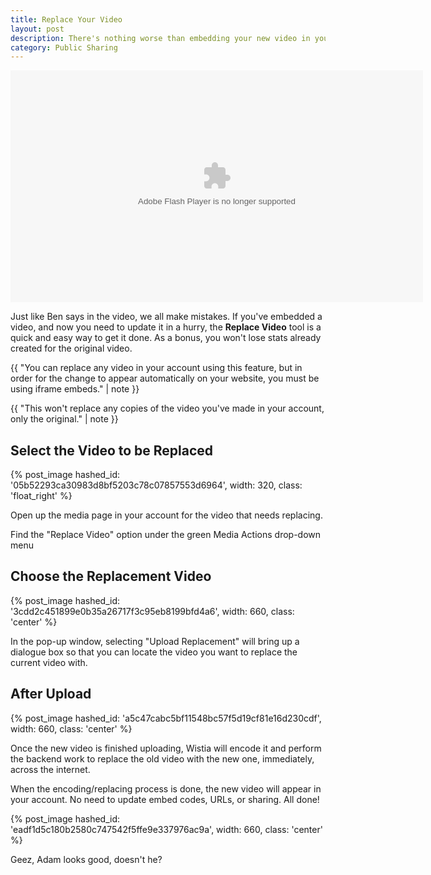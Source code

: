```yaml
---
title: Replace Your Video
layout: post
description: There's nothing worse than embedding your new video in your site, and realizing there's a mistake in an edit or a typo in a graphic. Use Wistia's replace video tool to easily get a new video up in no time.
category: Public Sharing
---
```


<div class="video_embed">
<div id="wistia_59ad3f2dc4" class="wistia_embed" style="width:660px;height:371px;" data-video-width="660" data-video-height="371"><object id="wistia_59ad3f2dc4_seo" classid="clsid:D27CDB6E-AE6D-11cf-96B8-444553540000" style="display:block;height:371px;position:relative;width:660px;"><param name="movie" value="http://embed.wistia.com/flash/embed_player_v2.0.swf?2012-06-01"></param><param name="allowfullscreen" value="true"></param><param name="allowscriptaccess" value="always"></param><param name="bgcolor" value="#000000"></param><param name="wmode" value="opaque"></param><param name="flashvars" value="customColor=4991C4&hdUrl%5Bheight%5D=720&hdUrl%5Btype%5D=hdflv&hdUrl%5Burl%5D=http%3A%2F%2Fembed.wistia.com%2Fdeliveries%2Fb55fb5e3fa5431b8e42c64d262f13d5350f65cd5.bin&hdUrl%5Bwidth%5D=1280&mediaDuration=34.327&stillUrl=http%3A%2F%2Fembed.wistia.com%2Fdeliveries%2Fa95bb9997130b605c3d98b51ca65398c45f39950.jpg%3Fimage_crop_resized%3D660x371&unbufferedSeek=true&videoUrl=http%3A%2F%2Fembed.wistia.com%2Fdeliveries%2Fba57a9957b11ac6e0148e9cd0061f713c353cf13.bin"></param><embed src="http://embed.wistia.com/flash/embed_player_v2.0.swf?2012-06-01" allowfullscreen="true" allowscriptaccess="always" bgcolor=#000000 flashvars="customColor=4991C4&hdUrl%5Bheight%5D=720&hdUrl%5Btype%5D=hdflv&hdUrl%5Burl%5D=http%3A%2F%2Fembed.wistia.com%2Fdeliveries%2Fb55fb5e3fa5431b8e42c64d262f13d5350f65cd5.bin&hdUrl%5Bwidth%5D=1280&mediaDuration=34.327&stillUrl=http%3A%2F%2Fembed.wistia.com%2Fdeliveries%2Fa95bb9997130b605c3d98b51ca65398c45f39950.jpg%3Fimage_crop_resized%3D640x360&unbufferedSeek=true&videoUrl=http%3A%2F%2Fembed.wistia.com%2Fdeliveries%2Fba57a9957b11ac6e0148e9cd0061f713c353cf13.bin" name="wistia_59ad3f2dc4_html" style="display:block;height:100%;position:relative;width:100%;" type="application/x-shockwave-flash" wmode="opaque"></embed></object></div>
<script charset="ISO-8859-1" src="http://fast.wistia.com/static/concat/E-v1.js"></script>
<script>
wistiaEmbed = Wistia.embed("59ad3f2dc4", {
  version: "v1",
  videoWidth: 660,
  videoHeight: 371,
  playerColor: "688AAD"
});
</script>
<script charset="ISO-8859-1" src="http://fast.wistia.com/embed/medias/59ad3f2dc4/metadata.js"></script>
</div>

Just like Ben says in the video, we all make mistakes.  If you've embedded a video, and now you need to update it in a hurry, the **Replace Video** tool is a quick and easy way to get it done.  As a bonus, you won't lose stats already created for the original video.

{{ "You can replace any video in your account using this feature, but in order for the change to appear automatically on your website, you must be using iframe embeds." | note }}

{{ "This won't replace any copies of the video you've made in your account, only the original." | note }}

## Select the Video to be Replaced

{% post_image hashed_id: '05b52293ca30983d8bf5203c78c07857553d6964', width: 320, class: 'float_right' %}

Open up the media page in your account for the video that needs replacing.

Find the "Replace Video" option under the green Media Actions drop-down menu


## Choose the Replacement Video 

{% post_image hashed_id: '3cdd2c451899e0b35a26717f3c95eb8199bfd4a6', width: 660, class: 'center' %}

In the pop-up window, selecting "Upload Replacement" will bring up a dialogue box so that you can locate the video you want to replace the current video with.

## After Upload

{% post_image hashed_id: 'a5c47cabc5bf11548bc57f5d19cf81e16d230cdf', width: 660, class: 'center' %}

Once the new video is finished uploading, Wistia will encode it and perform the backend work to replace the old video with the new one, immediately, across the internet.

When the encoding/replacing process is done, the new video will appear in your account.  No need to update embed codes, URLs, or sharing.  All done!

{% post_image hashed_id: 'eadf1d5c180b2580c747542f5ffe9e337976ac9a', width: 660, class: 'center' %}

Geez, Adam looks good, doesn't he?

